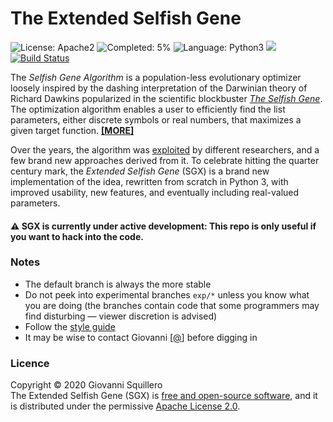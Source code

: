 The Extended Selfish Gene
=========================

![License: Apache2](https://img.shields.io/badge/license-apache2-green.svg)
![Completed: 5%](https://img.shields.io/badge/status-work%20in%20progress%20-yellowgreen.svg)
![Language: Python3](https://img.shields.io/badge/language-python3-blue.svg)
![](https://www.google-analytics.com/collect?v=1&t=pageview&tid=UA-28094298-5&cid=4f34399f-f437-4f67-9390-61c649f9b8b2&dl=https%3A%2F%2Fgithub.com%2Fsquillero%2Fsgx%2F)
[![Build Status](https://travis-ci.org/squillero/sgx-devel.svg?branch=exp%2Fgiovanni)](https://travis-ci.org/squillero/sgx-devel)

The *Selfish Gene Algorithm* is a population-less evolutionary optimizer loosely inspired by the dashing interpretation of the Darwinian theory of Richard Dawkins popularized in the scientific blockbuster [*The Selfish Gene*](https://en.wikipedia.org/wiki/The_Selfish_Gene). The optimization algorithm enables a user to efficiently find the list parameters, either discrete symbols or real numbers, that maximizes a given target function. [**[MORE]**](HISTORY.md)

Over the years, the algorithm was [exploited](https://goo.gl/Baw9I8) by different researchers, and a few brand new approaches derived from it. To celebrate hitting the quarter century mark, the *Extended Selfish Gene* (SGX) is a brand new implementation of the idea, rewritten from scratch in Python 3, with improved usability, new features, and eventually including real-valued parameters.

#### :warning: SGX is currently under active development: This repo is only useful if you want to hack into the code.

### Notes

* The default branch is always the more stable
* Do not peek into experimental branches `exp/*` unless you know what you are doing (the branches contain code that some programmers may find disturbing — viewer discretion is advised)
* Follow the [style guide](https://github.com/squillero/style/blob/master/python.md)
* It may be wise to contact Giovanni [[@](mailto:giovanni.squillero@polito.it)] before digging in

### Licence

Copyright © 2020 Giovanni Squillero  
The Extended Selfish Gene (SGX) is [free and open-source software](https://en.wikipedia.org/wiki/Free_and_open-source_software), and it is distributed under the permissive [Apache License 2.0](https://www.tldrlegal.com/l/apache2).
